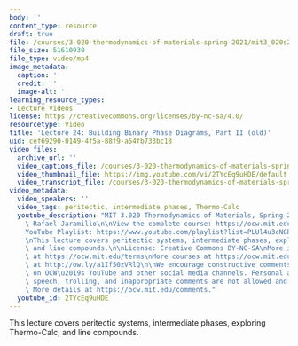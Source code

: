 ```yaml
---
body: ''
content_type: resource
draft: true
file: /courses/3-020-thermodynamics-of-materials-spring-2021/mit3_020s21_lecture_24_1080p_v2_360p_16_9.mp4
file_size: 51610930
file_type: video/mp4
image_metadata:
  caption: ''
  credit: ''
  image-alt: ''
learning_resource_types:
- Lecture Videos
license: https://creativecommons.org/licenses/by-nc-sa/4.0/
resourcetype: Video
title: 'Lecture 24: Building Binary Phase Diagrams, Part II (old)'
uid: cef69290-0149-4f5a-88f9-a54fb733bc18
video_files:
  archive_url: ''
  video_captions_file: /courses/3-020-thermodynamics-of-materials-spring-2021/mit3_020s21_lecture_24_1080p_v2_captions.vtt
  video_thumbnail_file: https://img.youtube.com/vi/2TYcEq9uHDE/default.jpg
  video_transcript_file: /courses/3-020-thermodynamics-of-materials-spring-2021/18D31d-QOf8YrMoO49uaoK3QJv2Jq1M0G_transcript.pdf
video_metadata:
  video_speakers: ''
  video_tags: peritectic, intermediate phases, Thermo-Calc
  youtube_description: "MIT 3.020 Thermodynamics of Materials, Spring 2021\nInstructor:\
    \ Rafael Jaramillo\n\nView the complete course: https://ocw.mit.edu/courses/3-020-thermodynamics-of-materials-spring-2021/\n\
    YouTube Playlist: https://www.youtube.com/playlist?list=PLUl4u3cNGP61g-yRbJz4ghFPJLiok1HxX\n\
    \nThis lecture covers peritectic systems, intermediate phases, exploring Thermo-Calc,\
    \ and line compounds.\n\nLicense: Creative Commons BY-NC-SA\nMore information\
    \ at https://ocw.mit.edu/terms\nMore courses at https://ocw.mit.edu\nSupport OCW\
    \ at http://ow.ly/a1If50zVRlQ\n\nWe encourage constructive comments and discussion\
    \ on OCW\u2019s YouTube and other social media channels. Personal attacks, hate\
    \ speech, trolling, and inappropriate comments are not allowed and may be removed.\
    \ More details at https://ocw.mit.edu/comments."
  youtube_id: 2TYcEq9uHDE
---
```

This lecture covers peritectic systems, intermediate phases, exploring Thermo-Calc, and line compounds.